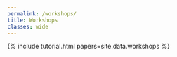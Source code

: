 ```yaml
---
permalink: /workshops/
title: Workshops
classes: wide
---
```


{% include tutorial.html papers=site.data.workshops %}